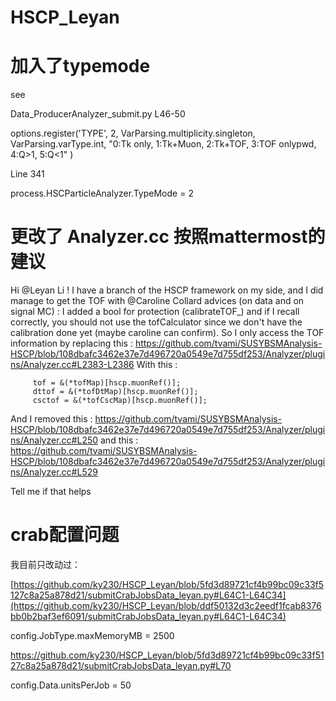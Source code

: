 # HSCP_Leyan
 

# 加入了typemode
see 

Data_ProducerAnalyzer_submit.py L46-50


options.register('TYPE', 2,
    VarParsing.multiplicity.singleton,
    VarParsing.varType.int,
    "0:Tk only, 1:Tk+Muon, 2:Tk+TOF, 3:TOF onlypwd, 4:Q>1, 5:Q<1"
) 

Line 341

process.HSCParticleAnalyzer.TypeMode = 2


# 更改了 Analyzer.cc 按照mattermost的建议
Hi @Leyan Li  ! I have a branch of the HSCP framework on my side, and I did manage to get the TOF with @Caroline Collard advices (on data and on signal MC) : 
I added a bool for protection (calibrateTOF_) and if I recall correctly, you should not use the tofCalculator since we don't have the calibration done yet (maybe caroline can confirm). So I only access the TOF information by replacing this : https://github.com/tvami/SUSYBSMAnalysis-HSCP/blob/108dbafc3462e37e7d496720a0549e7d755df253/Analyzer/plugins/Analyzer.cc#L2383-L2386
With this :

         tof = &(*tofMap)[hscp.muonRef()];
         dttof = &(*tofDtMap)[hscp.muonRef()];
         csctof = &(*tofCscMap)[hscp.muonRef()];
And I removed this : https://github.com/tvami/SUSYBSMAnalysis-HSCP/blob/108dbafc3462e37e7d496720a0549e7d755df253/Analyzer/plugins/Analyzer.cc#L250
and this : https://github.com/tvami/SUSYBSMAnalysis-HSCP/blob/108dbafc3462e37e7d496720a0549e7d755df253/Analyzer/plugins/Analyzer.cc#L529

Tell me if that helps


# crab配置问题
我目前只改动过：

[https://github.com/ky230/HSCP_Leyan/blob/5fd3d89721cf4b99bc09c33f5127c8a25a878d21/submitCrabJobsData_leyan.py#L64C1-L64C34](https://github.com/ky230/HSCP_Leyan/blob/ddf50132d3c2eedf1fcab8376bb0b2baf3ef6091/submitCrabJobsData_leyan.py#L64C1-L64C34)

config.JobType.maxMemoryMB = 2500


https://github.com/ky230/HSCP_Leyan/blob/5fd3d89721cf4b99bc09c33f5127c8a25a878d21/submitCrabJobsData_leyan.py#L70

config.Data.unitsPerJob = 50




